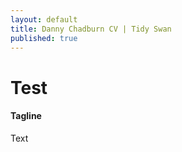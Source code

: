 ```yaml
---
layout: default
title: Danny Chadburn CV | Tidy Swan
published: true
---
```


# Test

#### Tagline

Text

<script src="//platform.linkedin.com/in.js" type="text/javascript"></script>
<script type="IN/MemberProfile" data-id="http://www.linkedin.com/in/dannychadburn" data-format="inline" data-related="false"></script>

